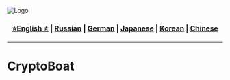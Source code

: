 ![Logo](https://github.com/Solrikk/CryptoBoat/blob/main/assets/OpenCV%20-%20result/bee.jpg)

<div align="center">
  <h3>
    <a href="https://github.com/Solrikk/CryptoBoat/blob/main/README.md">⭐English ⭐</a> |
    <a href="https://github.com/Solrikk/CryptoBoat/blob/main/docs/readme/README_RU.md">Russian</a> |
    <a href="https://github.com/Solrikk/CryptoBoat/blob/main/docs/readme/README_GE.md">German</a> |
    <a href="https://github.com/Solrikk/CryptoBoat/blob/main/docs/readme//README_JP.md">Japanese</a> |
    <a href="https://github.com/Solrikk/CryptoBoat/blob/main/docs/readme/README_KR.md">Korean</a> |
    <a href="https://github.com/Solrikk/CryptoBoat/blob/main/docs/readme/README_CN.md">Chinese</a>
  </h3>
</div>

-----------------

# CryptoBoat 

